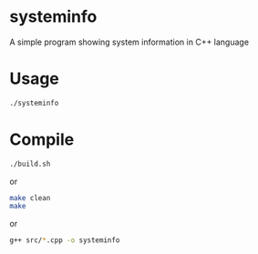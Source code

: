 # systeminfo
A simple program showing system information in C++ language
# Usage
```sh
./systeminfo
```
# Compile
```sh
./build.sh
```
or
```sh
make clean
make
```
or
```sh
g++ src/*.cpp -o systeminfo
```
